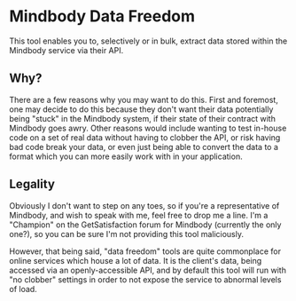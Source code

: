 Mindbody Data Freedom
=====================

This tool enables you to, selectively or in bulk, extract data stored within
the Mindbody service via their API.

Why?
----

There are a few reasons why you may want to do this. First and foremost, one
may decide to do this because they don't want their data potentially being
"stuck" in the Mindbody system, if their state of their contract with Mindbody
goes awry. Other reasons would include wanting to test in-house code on a set
of real data without having to clobber the API, or risk having bad code break
your data, or even just being able to convert the data to a format which you
can more easily work with in your application.

Legality
--------

Obviously I don't want to step on any toes, so if you're a representative of
Mindbody, and wish to speak with me, feel free to drop me a line. I'm a
"Champion" on the GetSatisfaction forum for Mindbody (currently the only one?),
so you can be sure I'm not providing this tool maliciously.

However, that being said, "data freedom" tools are quite commonplace for
online services which house a lot of data. It is the client's data, being
accessed via an openly-accessible API, and by default this tool will run
with "no clobber" settings in order to not expose the service to abnormal
levels of load.
